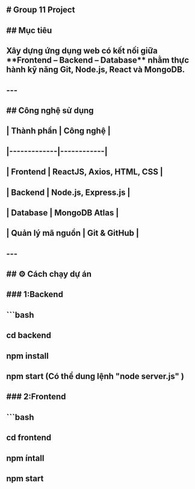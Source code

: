 ## \# Group 11 Project

## 

## \## Mục tiêu

## Xây dựng ứng dụng web có kết nối giữa \*\*Frontend – Backend – Database\*\* nhằm thực hành kỹ năng Git, Node.js, React và MongoDB.

## 

## ---

## 

## \##  Công nghệ sử dụng

## | Thành phần | Công nghệ |

## |-------------|------------|

## | Frontend | ReactJS, Axios, HTML, CSS |

## | Backend | Node.js, Express.js |

## | Database | MongoDB Atlas |

## | Quản lý mã nguồn | Git \& GitHub |

## 

## ---

## 

## \## ⚙️ Cách chạy dự án

## 

## \### 1:Backend

## ```bash

## cd backend

## npm install

## npm start (Có thể dung lệnh "node server.js" )

## \### 2:Frontend

## ```bash

## cd frontend

## npm íntall

## npm start

## 

## 

